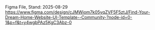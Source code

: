 Figma File, Stand: 2025-08-29
https://www.figma.com/design/cJMWiom7k05yqZVF5F5ztJ/Find-Your-Dream-Home-Website-UI-Template--Community-?node-id=0-1&p=f&t=y4wgbPAz5KgC3Abz-0
